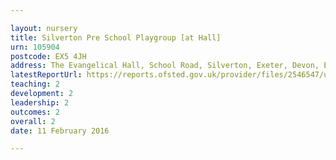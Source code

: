 ```yaml
---

layout: nursery
title: Silverton Pre School Playgroup [at Hall]
urn: 105904
postcode: EX5 4JH
address: The Evangelical Hall, School Road, Silverton, Exeter, Devon, EX5 4JH
latestReportUrl: https://reports.ofsted.gov.uk/provider/files/2546547/urn/105904.pdf
teaching: 2
development: 2
leadership: 2
outcomes: 2
overall: 2
date: 11 February 2016

---
```

